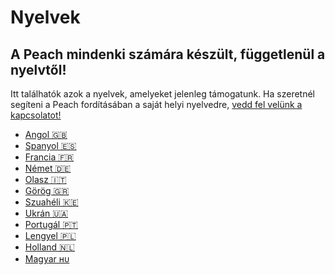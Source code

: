 # Nyelvek

## A Peach mindenki számára készült, függetlenül a nyelvtől!

Itt találhatók azok a nyelvek, amelyeket jelenleg támogatunk.
Ha szeretnél segíteni a Peach fordításában a saját helyi nyelvedre, [vedd fel velünk a kapcsolatot!](mailto:hello@peachbitcoin.com)

- [Angol 🇬🇧](/)
- [Spanyol 🇪🇸](/es)
- [Francia 🇫🇷](/fr)
- [Német 🇩🇪](/de)
- [Olasz 🇮🇹](/it)
- [Görög 🇬🇷](/el)
- [Szuahéli 🇰🇪](/sw)
- [Ukrán 🇺🇦](/uk)
- [Portugál 🇵🇹](/pt)
- [Lengyel 🇵🇱](/pl)
- [Holland 🇳🇱](/nl)
- [Magyar ʜᴜ](/hu)
